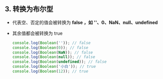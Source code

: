 ## 3. 转换为布尔型

- 代表空、否定的值会被转换为 **false  ，如 ''、0、NaN、null、undefined**  

- 其余值都会被转换为 true

  ```js
  console.log(Boolean('')); // false
  console.log(Boolean(0)); // false
  console.log(Boolean(NaN)); // false
  console.log(Boolean(null)); // false
  console.log(Boolean(undefined)); // false
  console.log(Boolean('小白')); // true
  console.log(Boolean(12)); // true
  ```
